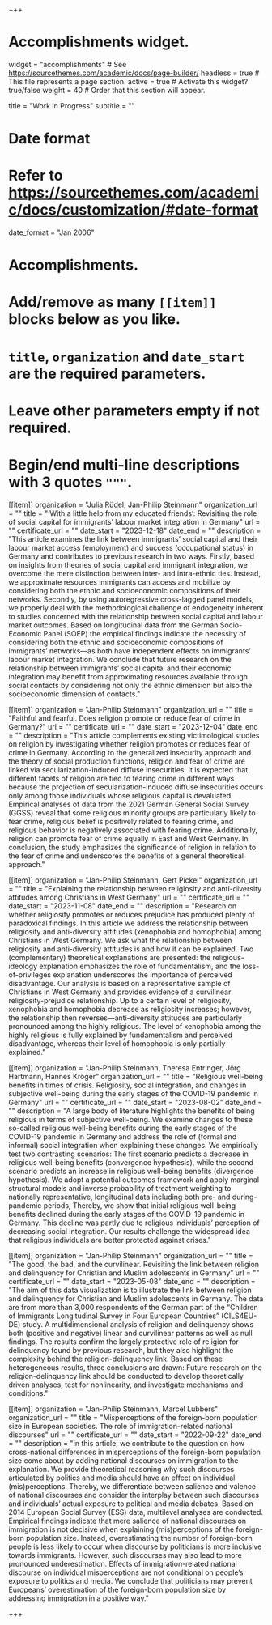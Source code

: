 +++
# Accomplishments widget.
widget = "accomplishments"  # See https://sourcethemes.com/academic/docs/page-builder/
headless = true  # This file represents a page section.
active = true  # Activate this widget? true/false
weight = 40  # Order that this section will appear.

title = "Work in Progress"
subtitle = ""

# Date format
#   Refer to https://sourcethemes.com/academic/docs/customization/#date-format
date_format = "Jan 2006"

# Accomplishments.
#   Add/remove as many `[[item]]` blocks below as you like.
#   `title`, `organization` and `date_start` are the required parameters.
#   Leave other parameters empty if not required.
#   Begin/end multi-line descriptions with 3 quotes `"""`.

[[item]]
  organization = "Julia Rüdel, Jan-Philip Steinmann"
  organization_url = ""
  title = "‘With a little help from my educated friends’: Revisiting the role of social capital for immigrants’ labour market integration in Germany"
  url = ""
  certificate_url = ""
  date_start = "2023-12-18"
  date_end = ""
  description = "This article examines the link between immigrants’ social capital and their labour market access (employment) and success (occupational status) in Germany and contributes to previous research in two ways. Firstly, based on insights from theories of social capital and immigrant integration, we overcome the mere distinction between inter- and intra-ethnic ties. Instead, we approximate resources immigrants can access and mobilize by considering both the ethnic and socioeconomic compositions of their networks. Secondly, by using autoregressive cross-lagged panel models, we properly deal with the methodological challenge of endogeneity inherent to studies concerned with the relationship between social capital and labour market outcomes. Based on longitudinal data from the German Socio-Economic Panel (SOEP) the empirical findings indicate the necessity of considering both the ethnic and socioeconomic compositions of immigrants’ networks—as both have independent effects on immigrants’ labour market integration. We conclude that future research on the relationship between immigrants’ social capital and their economic integration may benefit from approximating resources available through social contacts by considering not only the ethnic dimension but also the socioeconomic dimension of contacts."

[[item]]
  organization = "Jan-Philip Steinmann"
  organization_url = ""
  title = "Faithful and fearful. Does religion promote or reduce fear of crime in Germany?"
  url = ""
  certificate_url = ""
  date_start = "2023-12-04"
  date_end = ""
  description = "This article complements existing victimological studies on religion by investigating whether religion promotes or reduces fear of crime in Germany. According to the generalized insecurity approach and the theory of social production functions, religion and fear of crime are linked via secularization-induced diffuse insecurities. It is expected that different facets of religion are tied to fearing crime in different ways because the projection of secularization-induced diffuse insecurities occurs only among those individuals whose religious capital is devaluated. Empirical analyses of data from the 2021 German General Social Survey (GGSS) reveal that some religious minority groups are particularly likely to fear crime, religious belief is positively related to fearing crime, and religious behavior is negatively associated with fearing crime. Additionally, religion can promote fear of crime equally in East and West Germany. In conclusion, the study emphasizes the significance of religion in relation to the fear of crime and underscores the benefits of a general theoretical approach."

[[item]]
  organization = "Jan-Philip Steinmann, Gert Pickel"
  organization_url = ""
  title = "Explaining the relationship between religiosity and anti-diversity attitudes among Christians in West Germany"
  url = ""
  certificate_url = ""
  date_start = "2023-11-08"
  date_end = ""
  description = "Research on whether religiosity promotes or reduces prejudice has produced plenty of paradoxical findings. In this article we address the relationship between religiosity and anti-diversity attitudes (xenophobia and homophobia) among Christians in West Germany. We ask what the relationship between religiosity and anti-diversity attitudes is and how it can be explained. Two (complementary) theoretical explanations are presented: the religious-ideology explanation emphasizes the role of fundamentalism, and the loss-of-privileges explanation underscores the importance of perceived disadvantage. Our analysis is based on a representative sample of Christians in West Germany and provides evidence of a curvilinear religiosity-prejudice relationship. Up to a certain level of religiosity, xenophobia and homophobia decrease as religiosity increases; however, the relationship then reverses—anti-diversity attitudes are particularly pronounced among the highly religious. The level of xenophobia among the highly religious is fully explained by fundamentalism and perceived disadvantage, whereas their level of homophobia is only partially explained."

[[item]]
  organization = "Jan-Philip Steinmann, Theresa Entringer, Jörg Hartmann, Hannes Kröger"
  organization_url = ""
  title = "Religious well-being benefits in times of crisis. Religiosity, social integration, and changes in subjective well-being during the early stages of the COVID-19 pandemic in Germany"
  url = ""
  certificate_url = ""
  date_start = "2023-08-02"
  date_end = ""
  description = "A large body of literature highlights the benefits of being religious in terms of subjective well-being. We examine changes to these so-called religious well-being benefits during the early stages of the COVID-19 pandemic in Germany and address the role of (formal and informal) social integration when explaining these changes. We empirically test two contrasting scenarios: The first scenario predicts a decrease in religious well-being benefits (convergence hypothesis), while the second scenario predicts an increase in religious well-being benefits (divergence hypothesis). We adopt a potential outcomes framework and apply marginal structural models and inverse probability of treatment weighting to nationally representative, longitudinal data including both pre- and during-pandemic periods, Thereby, we show that initial religious well-being benefits declined during the early stages of the COVID-19 pandemic in Germany. This decline was partly due to religious individuals’ perception of decreasing social integration. Our results challenge the widespread idea that religious individuals are better protected against crises."

[[item]]
  organization = "Jan-Philip Steinmann"
  organization_url = ""
  title = "The good, the bad, and the curvilinear. Revisiting the link between religion and delinquency for Christian and Muslim adolescents in Germany"
  url = ""
  certificate_url = ""
  date_start = "2023-05-08"
  date_end = ""
  description = "The aim of this data visualization is to illustrate the link between religion and delinquency for Christian and Muslim adolescents in Germany. The data are from more than 3,000 respondents of the German part of the “Children of Immigrants Longitudinal Survey in Four European Countries” (CILS4EU-DE) study. A multidimensional analysis of religion and delinquency shows both (positive and negative) linear and curvilinear patterns as well as null findings. The results confirm the largely protective role of religion for delinquency found by previous research, but they also highlight the complexity behind the religion-delinquency link. Based on these heterogeneous results, three conclusions are drawn: Future research on the religion-delinquency link should be conducted to develop theoretically driven analyses, test for nonlinearity, and investigate mechanisms and conditions."

[[item]]
  organization = "Jan-Philip Steinmann, Marcel Lubbers"
  organization_url = ""
  title = "Misperceptions of the foreign-born population size in European societies. The role of immigration-related national discourses"
  url = ""
  certificate_url = ""
  date_start = "2022-09-22"
  date_end = ""
  description = "In this article, we contribute to the question on how cross-national differences in misperceptions of the foreign-born population size come about by adding national discourses on immigration to the explanation. We provide theoretical reasoning why such discourses articulated by politics and media should have an effect on individual (mis)perceptions. Thereby, we differentiate between salience and valence of national discourses and consider the interplay between such discourses and individuals’ actual exposure to political and media debates. Based on 2014 European Social Survey (ESS) data, multilevel analyses are conducted. Empirical findings indicate that mere salience of national discourses on immigration is not decisive when explaining (mis)perceptions of the foreign-born population size. Instead, overestimating the number of foreign-born people is less likely to occur when discourse by politicians is more inclusive towards immigrants. However, such discourses may also lead to more pronounced underestimation. Effects of immigration-related national discourse on individual misperceptions are not conditional on people’s exposure to politics and media. We conclude that politicians may prevent Europeans’ overestimation of the foreign-born population size by addressing immigration in a positive way."

+++
